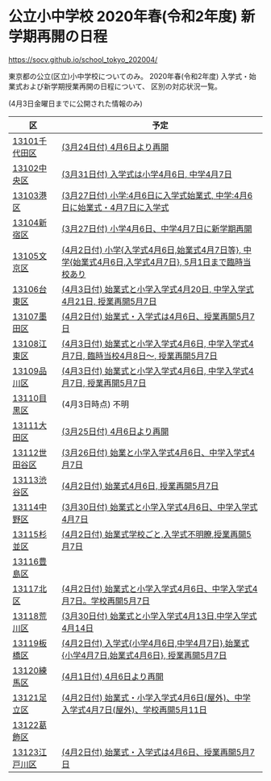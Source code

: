 # 公立小中学校 2020年春(令和2年度) 新学期再開の日程

https://socv.github.io/school_tokyo_202004/

東京都の公立(区立)小中学校についてのみ。
2020年春(令和2年度) 入学式・始業式および新学期授業再開の日程について、
区別の対応状況一覧。

(4月3日金曜日までに公開された情報のみ)

| 区            | 予定    |
| ------------- | ------- |
| [13101千代田区](https://github.com/socv/socv.github.io/issues/1) |[(3月24日付) 4月6日より再開](https://www.city.chiyoda.lg.jp/documents/19363/gakko-shingakkitaio_1.pdf)
| [13102中央区  ](https://github.com/socv/socv.github.io/issues/2) |[(3月31日付) 入学式は小学4月6日, 中学4月7日](https://www.city.chuo.lg.jp/kosodate/gakkokyouiku/rinzikyuukou.html)
| [13103港区    ](https://github.com/socv/socv.github.io/issues/3) |[(3月27日付) 小学:4月6日に入学式始業式, 中学:4月6日に始業式・4月7日に入学式](https://www.city.minato.tokyo.jp/houdou/kuse/koho/press/202003/20200327-3_press.html)
| [13104新宿区  ](https://github.com/socv/socv.github.io/issues/4) |[(3月27日付) 小学4月6日、中学4月7日に新学期再開](https://www.city.shinjuku.lg.jp/kodomo/index04_02_0228.html)
| [13105文京区  ](https://github.com/socv/socv.github.io/issues/5) |[(4月2日付) 小学{入学式4月6日,始業式4月7日等}, 中学{始業式4月6日,入学式4月7日}, 5月1日まで臨時当校あり](https://www.city.bunkyo.lg.jp/var/rev0/0196/3400/2020421264.pdf)
| [13106台東区  ](https://github.com/socv/socv.github.io/issues/6) |[(4月3日付) 始業式と小学入学式4月20日, 中学入学式4月21日, 授業再開5月7日](https://www.city.taito.lg.jp/index/kusei/info/corona/gakkou/rinjikyugyo.html)
| [13107墨田区  ](https://github.com/socv/socv.github.io/issues/7) |[(4月2日付) 始業式・入学式は4月6日、授業再開5月7日](https://www.city.sumida.lg.jp/smph/kosodate_kyouiku/kosodate_site/oshirase/corona_taiou.html)
| [13108江東区  ](https://github.com/socv/socv.github.io/issues/8) |[(4月3日付) 始業式と小学入学式4月6日, 中学入学式4月7日, 臨時当校4月8日〜, 授業再開5月7日](https://www.city.koto.lg.jp/056101/kinkyu/0403kikiki.html)
| [13109品川区  ](https://github.com/socv/socv.github.io/issues/9) |[(4月3日付) 始業式と小学入学式4月6日, 中学入学式4月7日, 授業再開5月7日](https://www.city.shinagawa.tokyo.jp/PC/kuseizyoho/kuseizyoho-koho/kuseizyoho-koho-sonota/20200402181418.html)
| [13110目黒区  ](https://github.com/socv/socv.github.io/issues/10) |(4月3日時点) 不明
| [13111大田区  ](https://github.com/socv/socv.github.io/issues/11) |[(3月25日付) 4月6日より再開](https://www.city.ota.tokyo.jp/kyouiku/topics/singakki_taiou.html)
| [13112世田谷区](https://github.com/socv/socv.github.io/issues/12) |[(3月26日付) 始業と小学入学式4月6日、中学入学式4月7日](https://www.city.setagaya.lg.jp/mokuji/kodomo/004/001/001/d00185302.html)
| [13113渋谷区  ](https://github.com/socv/socv.github.io/issues/13) |[(4月2日付) 始業式4月6日, 授業再開5月7日](https://www.city.shibuya.tokyo.jp/kodomo/page_em_00029.html)
| [13114中野区  ](https://github.com/socv/socv.github.io/issues/14) |[(3月30日付) 始業式と小学入学式4月6日、中学入学式4月7日](https://www.city.tokyo-nakano.lg.jp/dept/nakano/d028610.html)
| [13115杉並区  ](https://github.com/socv/socv.github.io/issues/15) |[(4月2日付) 始業式学校ごと,入学式不明瞭,授業再開5月7日](https://www.city.suginami.tokyo.jp/news/r0202/1058784.html)
| [13116豊島区  ](https://github.com/socv/socv.github.io/issues/16) |
| [13117北区    ](https://github.com/socv/socv.github.io/issues/17) |[(4月2日付) 始業式と小学入学式4月6日、中学入学式4月7日。学校再開5月7日](https://www.city.kita.tokyo.jp/k-shidou/kosodate/shogakko/typhoon/020401rinjikyugyo.html)
| [13118荒川区  ](https://github.com/socv/socv.github.io/issues/18) |[(3月30日付) 始業式と小学入学式4月13日,中学入学式4月14日](https://www.city.arakawa.tokyo.jp/kosodate-kyoiku/kyoiku/topics/20200325gakumu.html)
| [13119板橋区  ](https://github.com/socv/socv.github.io/issues/19) |[(4月2日付) 入学式{小学4月6日,中学4月7日},始業式{小学4月7日,始業式4月6日}, 授業再開5月7日](https://www.city.itabashi.tokyo.jp/kyoikuiinkai/gakko/1021963.html)
| [13120練馬区  ](https://github.com/socv/socv.github.io/issues/20) |[(4月1日付) 4月6日より再開](https://www.city.nerima.tokyo.jp/kosodatekyoiku/kyoiku/oshirase/korona.html)
| [13121足立区  ](https://github.com/socv/socv.github.io/issues/21) |[(4月2日付) 始業式・小学入学式4月6日(屋外)、中学入学式4月7日(屋外)、学校再開5月11日](https://www.city.adachi.tokyo.jp/kyoikushido/0228joho.html)
| [13122葛飾区  ](https://github.com/socv/socv.github.io/issues/22) |
| [13123江戸川区](https://github.com/socv/socv.github.io/issues/23) |[(4月2日付) 始業式・入学式は4月6日、授業再開5月7日](https://www.city.edogawa.tokyo.jp/e068/kosodate/kyoiku/kyouiku/oshirase/rinjikyugyou.html)
